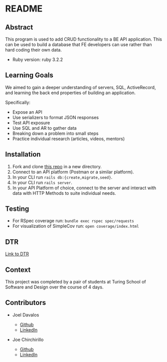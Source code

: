 # README

## Abstract
This program is used to add CRUD functionality to a BE API application. This can be used to build a database that FE developers can use rather than hard coding their own data.

- Ruby version: ruby 3.2.2

## Learning Goals
We aimed to gain a deeper understanding of servers, SQL, ActiveRecord, and learning the back end properties of building an application. 

Specifically:

- Expose an API
- Use serializers to format JSON responses
- Test API exposure
- Use SQL and AR to gather data
- Breaking down a problem into small steps
- Practice individual research (articles, videos, mentors)

## Installation

1. Fork and clone [this repo](https://github.com/jchirch/hang_in_there_api) in a new directory.
2. Connect to an API platform (Postman or a similar platform).
3. In your CLI run `rails db:{create,migrate,seed}`.
4. In your CLI run `rails server`.
5. In your API Platform of choice, connect to the server and interact with data with HTTP Methods to suite individual needs.

## Testing

- For RSpec coverage run: `bundle exec rspec spec/requests`
- For visualization of SimpleCov run: `open coverage/index.html `

## DTR

[Link to DTR](https://docs.google.com/document/d/1B6cMI23CV7ZcHp9itSdKNMo6_QIspgh98iSO2nDnE9Q/edit)

## Context
This project was completed by a pair of students at Turing School of Software and Design over the course of 4 days.

## Contributors

- Joel Davalos
  - [Github](https://github.com/jdavalos98)
  - [LinkedIn](https://www.linkedin.com/in/joeldavalos/)

- Joe Chirchirillo
  - [Github](https://github.com/jchirch)
  - [LinkedIn](https://www.linkedin.com/in/joechirchirillo/)
